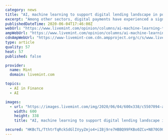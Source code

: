 ```yaml
---
category: news
title: "AI, machine learning to support digital lending landscape in post-covid era"
excerpt: "Among other sectors, digital payments have experienced a significant boost. Areas such as online grocery stores, online pharmacies, OTT players, EDTechs, online gaming, recharges and utility payments have seen an uptick in digital payments due to a growth in their adoption."
publishedDateTime: 2020-06-04T17:46:00Z
webUrl: "https://www.livemint.com/opinion/columns/ai-machine-learning-to-support-digital-lending-landscape-in-post-covid-era-11591291821985.html"
ampWebUrl: "https://www.livemint.com/opinion/columns/ai-machine-learning-to-support-digital-lending-landscape-in-post-covid-era/amp-11591291821985.html"
cdnAmpWebUrl: "https://www-livemint-com.cdn.ampproject.org/c/s/www.livemint.com/opinion/columns/ai-machine-learning-to-support-digital-lending-landscape-in-post-covid-era/amp-11591291821985.html"
type: article
quality: 57
heat: 57
published: false

provider:
  name: Mint
  domain: livemint.com

topics:
  - AI in Finance
  - AI

images:
  - url: "https://images.livemint.com/img/2020/06/04/600x338/c5507094-a63e-11ea-a5bb-117a420bfddf_1591291821232_1591291923562.jpg"
    width: 600
    height: 338
    title: "AI, machine learning to support digital lending landscape in post-covid era"

secured: "HKBcTL/TthtrTqRckSdGlIVyyZmjo4+iIBj9re7HBBQ99FKBo0ZCu+N870G90JJA4w7zJrOBHAR8gXLSx+ejm/CxyrH17MyRVPlNcZrkMgllD7Kkv4yMSWxPsD6Bydt9c7woVhnGXpAThZUJBaoK/EefdTzYBCr3ng2t688fBEALFLGfJsIskrZkAoRVaEvgsHSvZnhLnMVgJENJyU/fJv+UZAMJpXH63QcRHTD38/6a4i/h/g93j5qZLrd/Jrk90w9LXtyYbWOc1VJOwjOrDsph203F9TiFyypIZHPI7myU5dC2ZewgnzC93X2jsYVH;2ABO+a1b0+RC50bMPPDEug=="
---
```


